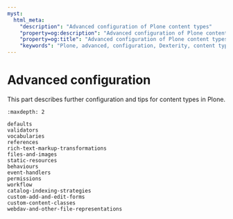 ```yaml
---
myst:
  html_meta:
    "description": "Advanced configuration of Plone content types"
    "property=og:description": "Advanced configuration of Plone content types"
    "property=og:title": "Advanced configuration of Plone content types"
    "keywords": "Plone, advanced, configuration, Dexterity, content types"
---
```


# Advanced configuration

This part describes further configuration and tips for content types in Plone.

```{toctree}
:maxdepth: 2

defaults
validators
vocabularies
references
rich-text-markup-transformations
files-and-images
static-resources
behaviours
event-handlers
permissions
workflow
catalog-indexing-strategies
custom-add-and-edit-forms
custom-content-classes
webdav-and-other-file-representations
```
